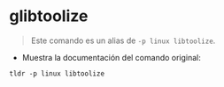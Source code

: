# glibtoolize

> Este comando es un alias de `-p linux libtoolize`.

- Muestra la documentación del comando original:

`tldr -p linux libtoolize`
